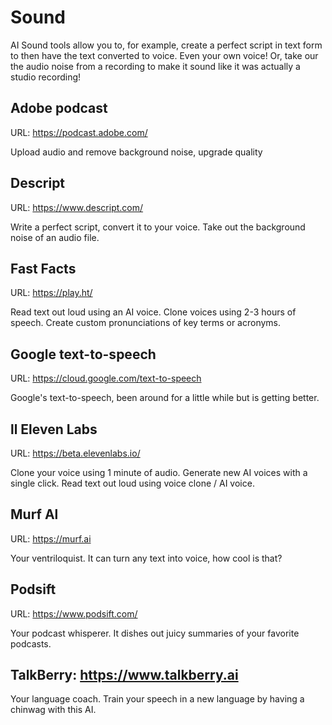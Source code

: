 # Sound

AI Sound tools allow you to, for example, create a perfect script in text form to then have the text converted to voice. Even your own voice!
Or, take our the audio noise from a recording to make it sound like it was actually a studio recording!


## Adobe podcast

URL: https://podcast.adobe.com/

Upload audio and remove background noise, upgrade quality

## Descript

URL: https://www.descript.com/

Write a perfect script, convert it to your voice.
Take out the background noise of an audio file.

## Fast Facts

URL: https://play.ht/

Read text out loud using an AI voice. Clone voices using 2-3 hours of speech. Create custom pronunciations of key terms or acronyms.

## Google text-to-speech

URL: https://cloud.google.com/text-to-speech

Google's text-to-speech, been around for a little while but is getting better.

## ll Eleven Labs

URL: https://beta.elevenlabs.io/

Clone your voice using 1 minute of audio. Generate new AI voices with a single click. Read text out loud using voice clone / AI voice.

## Murf Al

URL: https://murf.ai

Your ventriloquist. It can turn any text into voice, how cool is that?

## Podsift

URL: https://www.podsift.com/

Your podcast whisperer. It dishes out juicy summaries of your favorite podcasts.

## TalkBerry: https://www.talkberry.ai

Your language coach. Train your speech in a new language by having a chinwag with this AI.
